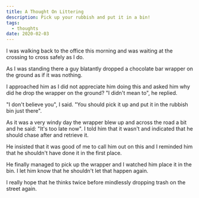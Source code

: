```yaml
---
title: A Thought On Littering
description: Pick up your rubbish and put it in a bin!
tags:
  - thoughts
date: 2020-02-03
---
```


I was walking back to the office this morning and was waiting at the crossing to cross safely as I do.

As I was standing there a guy blatantly dropped a chocolate bar wrapper on the ground as if it was nothing.

I approached him as I did not appreciate him doing this and asked him why did he drop the wrapper on the ground? "I didn't mean to", he replied.

"I don't believe you", I said. "You should pick it up and put it in the rubbish bin just there". 

As it was a very windy day the wrapper blew up and across the road a bit and he said: "It's too late now". I told him that it wasn't and indicated that he should chase after and retrieve it.

He insisted that it was good of me to call him out on this and I reminded him that he shouldn't have done it in the first place.

He finally managed to pick up the wrapper and I watched him place it in the bin. I let him know that he shouldn't let that happen again.

I really hope that he thinks twice before mindlessly dropping trash on the street again.